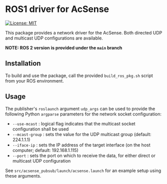 # ROS1 driver for AcSense

[![License: MIT](https://img.shields.io/badge/License-MIT-blue.svg)](https://opensource.org/licenses/MIT)

This package provides a network driver for the AcSense. Both directed UDP and multicast UDP configurations are available.

**NOTE: ROS 2 version is provided under the `main` branch**

## Installation

To build and use the package, call the provided `build_ros_pkg.sh` script from your ROS environment.

## Usage

The publisher's `roslaunch` argument `udp_args` can be used to provide the following Python `argparse` parameters for the network socket configuration:

- `--use-mcast` : logical flag indicates that the multicast socket configuration shall be used
- `--mcast-group` : sets the value for the UDP multicast group (default: 224.1.1.1)
- `--iface-ip` : sets the IP address of the target interface (on the host computer; default: 192.168.1.115)
- `--port` : sets the port on which to receive the data, for either direct or multicast UDP configuration


See `src/acsense_pubsub/launch/acsense.launch` for an example setup using these arguments.
